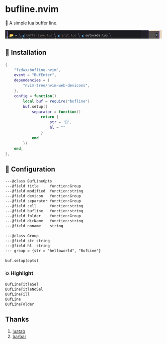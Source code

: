 # bufline.nvim

🤏 A simple lua buffer line.

![img.png](img.png)

## 🤖 Installation

```lua
{
    "fzdwx/bufline.nvim",
    event = "BufEnter",
    dependencies = {
        "nvim-tree/nvim-web-devicons",
    },
    config = function()
        local buf = require("bufline")
        buf.setup({
            separator = function()
                return {
                    str = '',
                    hl = ""
                }
            end
        })
    end,
},
```
## 📖 Configuration

```
---@class BufLineOpts
---@field title     function:Group
---@field modified  function:string
---@field devicon   function:Group
---@field separator function:Group
---@field cell      function:string
---@field bufline   function:string
---@field folder    function:Group
---@field dirName   function:string
---@field noname    string

---@class Group
---@field str string
---@field hl  string
--- group = {str = "helloworld", "BufLine"}

buf.setup(opts)
```

### 💥 Highlight

```text
BufLineTitleSel
BufLineTitleNoSel
BufLineFill
BufLine
BufLineFolder
```

## Thanks
1. [luatab](https://github.com/alvarosevilla95/luatab.nvim)
2. [barbar](https://github.com/romgrk/barbar.nvim)
